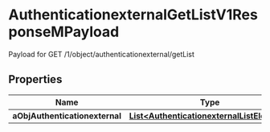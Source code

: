 

# AuthenticationexternalGetListV1ResponseMPayload

Payload for GET /1/object/authenticationexternal/getList

## Properties

| Name | Type | Description | Notes |
|------------ | ------------- | ------------- | -------------|
|**aObjAuthenticationexternal** | [**List&lt;AuthenticationexternalListElement&gt;**](AuthenticationexternalListElement.md) |  |  |



